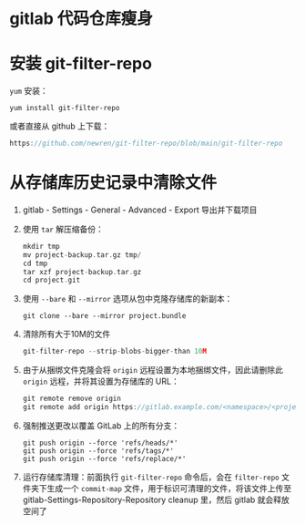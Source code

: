 # gitlab 代码仓库瘦身



# 安装 git-filter-repo

`yum` 安装：

```
yum install git-filter-repo
```

或者直接从 github 上下载：

```go
https://github.com/newren/git-filter-repo/blob/main/git-filter-repo
```



# 从存储库历史记录中清除文件

1. gitlab - Settings - General - Advanced - Export 导出并下载项目

2. 使用 `tar` 解压缩备份：

   ```go
   mkdir tmp
   mv project-backup.tar.gz tmp/
   cd tmp
   tar xzf project-backup.tar.gz
   cd project.git
   ```

3. 使用 `--bare` 和 `--mirror` 选项从包中克隆存储库的新副本：

   ```shell
   git clone --bare --mirror project.bundle
   ```

4. 清除所有大于10M的文件

   ```go
   git-filter-repo --strip-blobs-bigger-than 10M
   ```

5. 由于从捆绑文件克隆会将 `origin` 远程设置为本地捆绑文件，因此请删除此 `origin` 远程，并将其设置为存储库的 URL：

   ```go
   git remote remove origin
   git remote add origin https://gitlab.example.com/<namespace>/<project_name>.git
   ```

6. 强制推送更改以覆盖 GitLab 上的所有分支：

   ```shell
   git push origin --force 'refs/heads/*'
   git push origin --force 'refs/tags/*'
   git push origin --force 'refs/replace/*'
   ```

7. 运行存储库清理：前面执行 `git-filter-repo` 命令后，会在 `filter-repo` 文件夹下生成一个 `commit-map` 文件，用于标识可清理的文件，将该文件上传至 gitlab-Settings-Repository-Repository cleanup 里，然后 gitlab 就会释放空间了